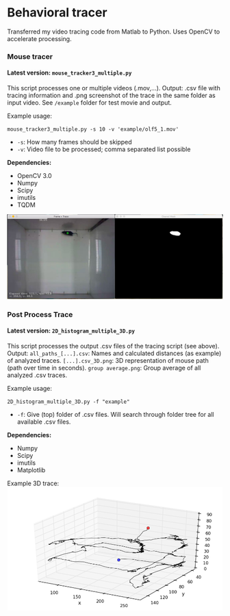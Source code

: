 # Behavioral tracer
Transferred my video tracing code from Matlab to Python. Uses OpenCV to accelerate processing. 

### Mouse tracer
#### Latest version: `mouse_tracker3_multiple.py`
This script processes one or multiple videos (.mov,...). Output: .csv file with tracing information and .png screenshot of the trace in the same folder as input video. See `/example` folder for test movie and output.

Example usage: 
```
mouse_tracker3_multiple.py -s 10 -v 'example/olf5_1.mov'
``` 
* `-s`: How many frames should be skipped
* `-v`: Video file to be processed; comma separated list possible

**Dependencies:** 
* OpenCV 3.0 
* Numpy
* Scipy
* imutils
* TQDM 

!['Screen shot'](Screen_Shot.jpg)

### Post Process Trace
#### Latest version: `2D_histogram_multiple_3D.py`
This script processes the output .csv files of the tracing script (see above). Output: `all_paths_[...].csv`: Names and calculated distances (as example) of analyzed traces. `[...].csv_3D.png`: 3D representation of mouse path (path over time in seconds). `group average.png`: Group average of all analyzed .csv traces. 

Example usage: 
```
2D_histogram_multiple_3D.py -f "example"
``` 
* `-f`: Give (top) folder of .csv files. Will search through folder tree for all available .csv files. 

**Dependencies:** 
* Numpy
* Scipy
* imutils
* Matplotlib

Example 3D trace:
!['3D trace representation'](example/olf5_1.mov_2016-01-16_17-44-01.csv_3D.png)



